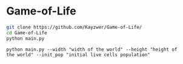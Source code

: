 # Game-of-Life
```bash
git clone https://github.com/Kayzwer/Game-of-Life/
cd Game-of-Life
python main.py
```
<code>python main.py --width "width of the world" --height "height of the world" --init_pop "initial live cells population"</code>

